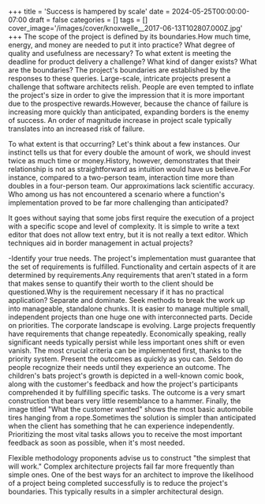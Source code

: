+++
title = 'Success is hampered by scale'
date = 2024-05-25T00:00:00-07:00
draft = false
categories = []
tags = []
cover_image='/images/cover/knoxwelle__2017-06-13T102807.000Z.jpg'
+++
The scope of the project is defined by its boundaries.How much time, energy, and money are needed to put it into practice? What degree of quality and usefulness are necessary? To what extent is meeting the deadline for product delivery a challenge? What kind of danger exists? What are the boundaries? The project's boundaries are established by the responses to these queries. Large-scale, intricate projects present a challenge that software architects relish. People are even tempted to inflate the project's size in order to give the impression that it is more important due to the prospective rewards.However, because the chance of failure is increasing more quickly than anticipated, expanding borders is the enemy of success. An order of magnitude increase in project scale typically translates into an increased risk of failure.

To what extent is that occurring? Let's think about a few instances.
Our instinct tells us that for every double the amount of work, we should invest twice as much time or money.History, however, demonstrates that their relationship is not as straightforward as intuition would have us believe.For instance, compared to a two-person team, interaction time more than doubles in a four-person team.
Our approximations lack scientific accuracy. Who among us has not encountered a scenario where a function's implementation proved to be far more challenging than anticipated?

It goes without saying that some jobs first require the execution of a project with a specific scope and level of complexity. It is simple to write a text editor that does not allow text entry, but it is not really a text editor. Which techniques aid in border management in actual projects?

-Identify your true needs. The project's implementation must guarantee that the set of requirements is fulfilled. Functionality and certain aspects of it are determined by requirements.Any requirements that aren't stated in a form that makes sense to quantify their worth to the client should be questioned.Why is the requirement necessary if it has no practical application?
Separate and dominate. Seek methods to break the work up into manageable, standalone chunks. It is easier to manage multiple small, independent projects than one huge one with interconnected parts.
Decide on priorities. The corporate landscape is evolving. Large projects frequently have requirements that change repeatedly. Economically speaking, really significant needs typically persist while less important ones shift or even vanish. The most crucial criteria can be implemented first, thanks to the priority system.
Present the outcomes as quickly as you can. Seldom do people recognize their needs until they experience an outcome. The children's bats project's growth is depicted in a well-known comic book, along with the customer's feedback and how the project's participants comprehended it by fulfilling specific tasks. The outcome is a very smart construction that bears very little resemblance to a hammer. Finally, the image titled "What the customer wanted" shows the most basic automobile tires hanging from a rope.Sometimes the solution is simpler than anticipated when the client has something that he can experience independently. Prioritizing the most vital tasks allows you to receive the most important feedback as soon as possible, when it's most needed.

Flexible methodology proponents advise us to construct "the simplest that will work." Complex architecture projects fail far more frequently than simple ones. One of the best ways for an architect to improve the likelihood of a project being completed successfully is to reduce the project's boundaries. This typically results in a simpler architectural design.
